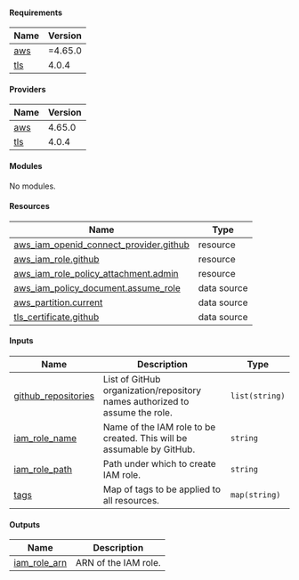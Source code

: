 [//]: # (BEGIN_TF_DOCS)
#### Requirements

| Name | Version |
|------|---------|
| <a name="requirement_aws"></a> [aws](#requirement_aws) | =4.65.0 |
| <a name="requirement_tls"></a> [tls](#requirement_tls) | 4.0.4 |

#### Providers

| Name | Version |
|------|---------|
| <a name="provider_aws"></a> [aws](#provider_aws) | 4.65.0 |
| <a name="provider_tls"></a> [tls](#provider_tls) | 4.0.4 |

#### Modules

No modules.

#### Resources

| Name | Type |
|------|------|
| [aws_iam_openid_connect_provider.github](https://registry.terraform.io/providers/hashicorp/aws/4.65.0/docs/resources/iam_openid_connect_provider) | resource |
| [aws_iam_role.github](https://registry.terraform.io/providers/hashicorp/aws/4.65.0/docs/resources/iam_role) | resource |
| [aws_iam_role_policy_attachment.admin](https://registry.terraform.io/providers/hashicorp/aws/4.65.0/docs/resources/iam_role_policy_attachment) | resource |
| [aws_iam_policy_document.assume_role](https://registry.terraform.io/providers/hashicorp/aws/4.65.0/docs/data-sources/iam_policy_document) | data source |
| [aws_partition.current](https://registry.terraform.io/providers/hashicorp/aws/4.65.0/docs/data-sources/partition) | data source |
| [tls_certificate.github](https://registry.terraform.io/providers/hashicorp/tls/4.0.4/docs/data-sources/certificate) | data source |

#### Inputs

| Name | Description | Type |
|------|-------------|------|
| <a name="input_github_repositories"></a> [github_repositories](#input_github_repositories) | List of GitHub organization/repository names authorized to assume the role. | `list(string)` |
| <a name="input_iam_role_name"></a> [iam_role_name](#input_iam_role_name) | Name of the IAM role to be created. This will be assumable by GitHub. | `string` |
| <a name="input_iam_role_path"></a> [iam_role_path](#input_iam_role_path) | Path under which to create IAM role. | `string` |
| <a name="input_tags"></a> [tags](#input_tags) | Map of tags to be applied to all resources. | `map(string)` |

#### Outputs

| Name | Description |
|------|-------------|
| <a name="output_iam_role_arn"></a> [iam_role_arn](#output_iam_role_arn) | ARN of the IAM role. |

[//]: # (END_TF_DOCS)
